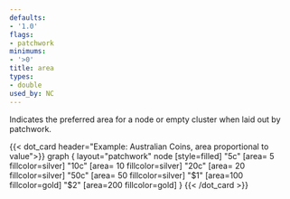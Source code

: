 ```yaml
---
defaults:
- '1.0'
flags:
- patchwork
minimums:
- '>0'
title: area
types:
- double
used_by: NC
---
```

Indicates the preferred area for a node or empty cluster when laid out by patchwork.

{{< dot_card header="Example: Australian Coins, area proportional to value">}}
graph {
  layout="patchwork"
  node [style=filled]
  "5c"  [area=  5 fillcolor=silver]
  "10c" [area= 10 fillcolor=silver]
  "20c" [area= 20 fillcolor=silver]
  "50c" [area= 50 fillcolor=silver]
  "$1"  [area=100 fillcolor=gold]
  "$2"  [area=200 fillcolor=gold]
}
{{< /dot_card >}}
